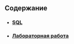 ## Содержание
* ### [SQL](https://github.com/Vinnjy/python/tree/8_sqlite/sqlite/sql)
* ### [Лабораторная работа](https://github.com/Vinnjy/python/tree/8_sqlite/sqlite/lab)
